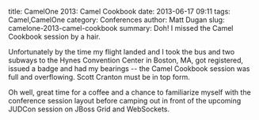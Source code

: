 title: CamelOne 2013: Camel Cookbook
date: 2013-06-17 09:11
tags: Camel,CamelOne
category: Conferences
author: Matt Dugan
slug: camelone-2013-camel-cookbook
summary: Doh! I missed the Camel Cookbook session by a hair.

Unfortunately by the time my flight landed and I took the bus and
two subways to the Hynes Convention Center in Boston, MA, got
registered, issued a badge and had my bearings -- the Camel
Cookbook session was full and overflowing. Scott Cranton must
be in top form.

Oh well, great time for a coffee and a chance to familiarize
myself with the conference session layout before camping out 
in front of the upcoming JUDCon session on JBoss Grid and 
WebSockets.

